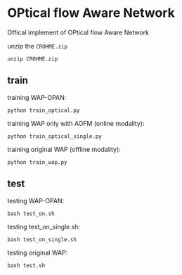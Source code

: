 # OPtical flow Aware Network
Offical implement of OPtical flow Aware Network

unzip the `CROHME.zip`

```
unzip CROHME.zip
```


## train
training WAP-OPAN:
```
python train_optical.py
```


training WAP only with AOFM (online modality):
```
python train_optical_single.py
```

training original WAP (offline modality):
```
python train_wap.py
```

## test

testing WAP-OPAN:
```
bash test_on.sh
```

testing test_on_single.sh:
```
bash test_on_single.sh
```

testing original WAP:
```
bash test.sh
```


